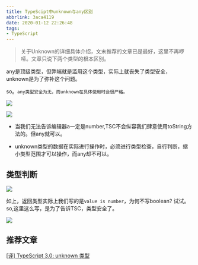 ```yaml
---
title: TypeScipt中unknown与any区别
abbrlink: 3aca4119
date: 2020-01-12 22:26:48
tags:
- TypeScript
---
```

> 关于Unknown的详细具体介绍，文末推荐的文章已是最好，这里不再啰嗦。文章只说下两个类型的根本区别。


any是顶级类型，但弊端就是滥用这个类型，实际上就丧失了类型安全，unknown是为了弥补这个问题。

so。`any类型安全为无，而unknown在具体使用时会很严格。`

![](https://i.imgur.com/0JDoPAB.jpg)


![](https://i.imgur.com/4rX44tk.jpg)


- 当我们无法告诉编辑器a一定是number,TSC不会纵容我们肆意使用toString方法的。但any就可以。

- unknown类型的数据在实际进行操作时，必须进行类型检查，自行判断，缩小类型范围才可以操作，而any却不可以。

## 类型判断

![](https://i.imgur.com/Q0UhWo5.jpg)

如上，返回类型实际上我们写的是`value is number`，为何不写boolean? 试试。so,这里这么写，是为了告诉TSC，类型安全了。

![](https://i.imgur.com/LLhSTz3.png)

## 推荐文章

[[译] TypeScript 3.0: unknown 类型](https://juejin.im/post/5d04ac745188250a8b1fd203)
